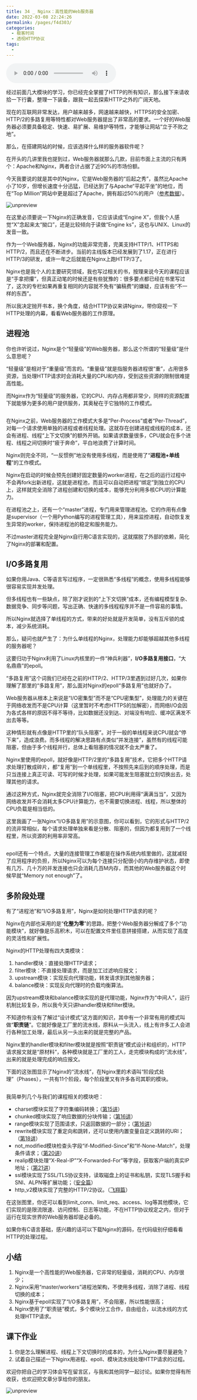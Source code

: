 ```yaml
---
title: 34 _ Nginx：高性能的Web服务器
date: 2022-03-08 22:24:26
permalink: /pages/f4d303/
categories:
  - 极客时间
  - 透视HTTP协议
tags:
  - 
---
```

<audio title="34 _ Nginx：高性能的Web服务器" src="https://static001.geekbang.org/resource/audio/c2/b4/c244add2f3ad05a959d875e667c336b4.mp3" controls="controls"></audio> 
<p>经过前面几大模块的学习，你已经完全掌握了HTTP的所有知识，那么接下来请收拾一下行囊，整理一下装备，跟我一起去探索HTTP之外的广阔天地。</p><p>现在的互联网非常发达，用户越来越多，网速越来越快，HTTPS的安全加密、HTTP/2的多路复用等特性都对Web服务器提出了非常高的要求。一个好的Web服务器必须要具备稳定、快速、易扩展、易维护等特性，才能够让网站“立于不败之地”。</p><p>那么，在搭建网站的时候，应该选择什么样的服务器软件呢？</p><p>在开头的几讲里我也提到过，Web服务器就那么几款，目前市面上主流的只有两个：Apache和Nginx，两者合计占据了近90%的市场份额。</p><p>今天我要说的就是其中的Nginx，它是Web服务器的“后起之秀”，虽然比Apache小了10岁，但增长速度十分迅猛，已经达到了与Apache“平起平坐”的地位，而在“Top Million”网站中更是超过了Apache，拥有超过50%的用户（<a href="https://w3techs.com/technologies/cross/web_server/ranking">参考数据</a>）。</p><p><img src="https://static001.geekbang.org/resource/image/c5/0b/c5df0592cc8aef91ba961f7fab5a4a0b.png" alt="unpreview"></p><p>在这里必须要说一下Nginx的正确发音，它应该读成“Engine X”，但我个人感觉“X”念起来太“拗口”，还是比较倾向于读做“Engine ks”，这也与UNIX、Linux的发音一致。</p><p>作为一个Web服务器，Nginx的功能非常完善，完美支持HTTP/1、HTTPS和HTTP/2，而且还在不断进步。当前的主线版本已经发展到了1.17，正在进行HTTP/3的研发，或许一年之后就能在Nginx上跑HTTP/3了。</p><!-- [[[read_end]]] --><p>Nginx也是我个人的主要研究领域，我也写过相关的书，按理来说今天的课程应该是“手拿把攥”，但真正动笔的时候还是有些犹豫的：很多要点都已经在书里写过了，这次的专栏如果再重复相同的内容就不免有“骗稿费”的嫌疑，应该有些“不一样的东西”。</p><p>所以我决定抛开书本，换个角度，结合HTTP协议来讲Nginx，带你窥视一下HTTP处理的内幕，看看Web服务器的工作原理。</p><h2>进程池</h2><p>你也许听说过，Nginx是个<span class="orange">“轻量级”的Web服务器</span>，那么这个所谓的“轻量级”是什么意思呢？</p><p>“轻量级”是相对于“重量级”而言的。“重量级”就是指服务器进程很“重”，占用很多资源，当处理HTTP请求时会消耗大量的CPU和内存，受到这些资源的限制很难提高性能。</p><p>而Nginx作为“轻量级”的服务器，它的CPU、内存占用都非常少，同样的资源配置下就能够为更多的用户提供服务，其奥秘在于它独特的工作模式。</p><p><img src="https://static001.geekbang.org/resource/image/3e/c1/3e94fbd78ed043e88c443f6416f99dc1.png" alt=""></p><p>在Nginx之前，Web服务器的工作模式大多是“Per-Process”或者“Per-Thread”，对每一个请求使用单独的进程或者线程处理。这就存在创建进程或线程的成本，还会有进程、线程“上下文切换”的额外开销。如果请求数量很多，CPU就会在多个进程、线程之间切换时“疲于奔命”，平白地浪费了计算时间。</p><p>Nginx则完全不同，“一反惯例”地没有使用多线程，而是使用了“<strong>进程池+单线程</strong>”的工作模式。</p><p>Nginx在启动的时候会预先创建好固定数量的worker进程，在之后的运行过程中不会再fork出新进程，这就是进程池，而且可以自动把进程“绑定”到独立的CPU上，这样就完全消除了进程创建和切换的成本，能够充分利用多核CPU的计算能力。</p><p>在进程池之上，还有一个“master”进程，专门用来管理进程池。它的作用有点像是supervisor（一个用Python编写的进程管理工具），用来监控进程，自动恢复发生异常的worker，保持进程池的稳定和服务能力。</p><p>不过master进程完全是Nginx自行用C语言实现的，这就摆脱了外部的依赖，简化了Nginx的部署和配置。</p><h2>I/O多路复用</h2><p>如果你用Java、C等语言写过程序，一定很熟悉“多线程”的概念，使用多线程能够很容易实现并发处理。</p><p>但多线程也有一些缺点，除了刚才说到的“上下文切换”成本，还有编程模型复杂、数据竞争、同步等问题，写出正确、快速的多线程程序并不是一件容易的事情。</p><p>所以Nginx就选择了单线程的方式，带来的好处就是开发简单，没有互斥锁的成本，减少系统消耗。</p><p>那么，疑问也就产生了：为什么单线程的Nginx，处理能力却能够超越其他多线程的服务器呢？</p><p>这要归功于Nginx利用了Linux内核里的一件“神兵利器”，<strong>I/O多路复用接口</strong>，“大名鼎鼎”的epoll。</p><p>“多路复用”这个词我们已经在之前的HTTP/2、HTTP/3里遇到过好几次，如果你理解了那里的“多路复用”，那么面对Nginx的epoll“多路复用”也就好办了。</p><p>Web服务器从根本上来说是“I/O密集型”而不是“CPU密集型”，处理能力的关键在于网络收发而不是CPU计算（这里暂时不考虑HTTPS的加解密），而网络I/O会因为各式各样的原因不得不等待，比如数据还没到达、对端没有响应、缓冲区满发不出去等等。</p><p>这种情形就有点像是HTTP里的“队头阻塞”。对于一般的单线程来说CPU就会“停下来”，造成浪费。而多线程的解决思路有点类似“并发连接”，虽然有的线程可能阻塞，但由于多个线程并行，总体上看阻塞的情况就不会太严重了。</p><p>Nginx里使用的epoll，就好像是HTTP/2里的“多路复用”技术，它把多个HTTP请求处理打散成碎片，都“复用”到一个单线程里，不按照先来后到的顺序处理，而是只当连接上真正可读、可写的时候才处理，如果可能发生阻塞就立刻切换出去，处理其他的请求。</p><p>通过这种方式，Nginx就完全消除了I/O阻塞，把CPU利用得“满满当当”，又因为网络收发并不会消耗太多CPU计算能力，也不需要切换进程、线程，所以整体的CPU负载是相当低的。</p><p>这里我画了一张Nginx“I/O多路复用”的示意图，你可以看到，它的形式与HTTP/2的流非常相似，每个请求处理单独来看是分散、阻塞的，但因为都复用到了一个线程里，所以资源的利用率非常高。</p><p><img src="https://static001.geekbang.org/resource/image/4c/59/4c6832cdce34133c9ed89237fb9d5059.png" alt=""></p><p>epoll还有一个特点，大量的连接管理工作都是在操作系统内核里做的，这就减轻了应用程序的负担，所以Nginx可以为每个连接只分配很小的内存维护状态，即使有几万、几十万的并发连接也只会消耗几百M内存，而其他的Web服务器这个时候早就“Memory not enough”了。</p><h2>多阶段处理</h2><p>有了“进程池”和“I/O多路复用”，Nginx是如何处理HTTP请求的呢？</p><p>Nginx在内部也采用的是“<strong>化整为零</strong>”的思路，把整个Web服务器分解成了多个“功能模块”，就好像是乐高积木，可以在配置文件里任意拼接搭建，从而实现了高度的灵活性和扩展性。</p><p>Nginx的HTTP处理有四大类模块：</p><ol>
<li>handler模块：直接处理HTTP请求；</li>
<li>filter模块：不直接处理请求，而是加工过滤响应报文；</li>
<li>upstream模块：实现反向代理功能，转发请求到其他服务器；</li>
<li>balance模块：实现反向代理时的负载均衡算法。</li>
</ol><p>因为upstream模块和balance模块实现的是代理功能，Nginx作为“中间人”，运行机制比较复杂，所以我今天只讲handler模块和filter模块。</p><p>不知道你有没有了解过“设计模式”这方面的知识，其中有一个非常有用的模式叫做“<strong>职责链</strong>”。它就好像是工厂里的流水线，原料从一头流入，线上有许多工人会进行各种加工处理，最后从另一头出来的就是完整的产品。</p><p>Nginx里的handler模块和filter模块就是按照“职责链”模式设计和组织的，HTTP请求报文就是“原材料”，各种模块就是工厂里的工人，走完模块构成的“流水线”，出来的就是处理完成的响应报文。</p><p>下面的这张图显示了Nginx的“流水线”，在Nginx里的术语叫“阶段式处理”（Phases），一共有11个阶段，每个阶段里又有许多各司其职的模块。</p><p><img src="https://static001.geekbang.org/resource/image/41/30/41318c867fda8a536d0e3db6f9987030.png" alt=""></p><p>我简单列几个与我们的课程相关的模块吧：</p><ul>
<li>charset模块实现了字符集编码转换；（<a href="https://time.geekbang.org/column/article/104024">第15讲</a>）</li>
<li>chunked模块实现了响应数据的分块传输；（<a href="https://time.geekbang.org/column/article/104456">第16讲</a>）</li>
<li>range模块实现了范围请求，只返回数据的一部分；（<a href="https://time.geekbang.org/column/article/104456">第16讲</a>）</li>
<li>rewrite模块实现了重定向和跳转，还可以使用内置变量自定义跳转的URI；（<a href="https://time.geekbang.org/column/article/105614">第18讲</a>）</li>
<li>not_modified模块检查头字段“if-Modified-Since”和“If-None-Match”，处理条件请求；（<a href="https://time.geekbang.org/column/article/106804">第20讲</a>）</li>
<li>realip模块处理“X-Real-IP”“X-Forwarded-For”等字段，获取客户端的真实IP地址；（<a href="https://time.geekbang.org/column/article/107577">第21讲</a>）</li>
<li>ssl模块实现了SSL/TLS协议支持，读取磁盘上的证书和私钥，实现TLS握手和SNI、ALPN等扩展功能；（<a href="https://time.geekbang.org/column/article/108643">安全篇</a>）</li>
<li>http_v2模块实现了完整的HTTP/2协议。（<a href="https://time.geekbang.org/column/article/112036">飞翔篇</a>）</li>
</ul><p>在这张图里，你还可以看到limit_conn、limit_req、access、log等其他模块，它们实现的是限流限速、访问控制、日志等功能，不在HTTP协议规定之内，但对于运行在现实世界的Web服务器却是必备的。</p><p>如果你有C语言基础，感兴趣的话可以下载Nginx的源码，在代码级别仔细看看HTTP的处理过程。</p><h2>小结</h2><ol>
<li><span class="orange">Nginx是一个高性能的Web服务器，它非常的轻量级，消耗的CPU、内存很少；</span></li>
<li><span class="orange">Nginx采用“master/workers”进程池架构，不使用多线程，消除了进程、线程切换的成本；</span></li>
<li><span class="orange">Nginx基于epoll实现了“I/O多路复用”，不会阻塞，所以性能很高；</span></li>
<li><span class="orange">Nginx使用了“职责链”模式，多个模块分工合作，自由组合，以流水线的方式处理HTTP请求。</span></li>
</ol><h2>课下作业</h2><ol>
<li>你是怎么理解进程、线程上下文切换时的成本的，为什么Nginx要尽量避免？</li>
<li>试着自己描述一下Nginx用进程、epoll、模块流水线处理HTTP请求的过程。</li>
</ol><p>欢迎你把自己的学习体会写在留言区，与我和其他同学一起讨论。如果你觉得有所收获，也欢迎把文章分享给你的朋友。</p><p><img src="https://static001.geekbang.org/resource/image/4c/3d/4c7bceb80a8027389705e9d6ec9eb43d.png" alt="unpreview"></p><p></p>